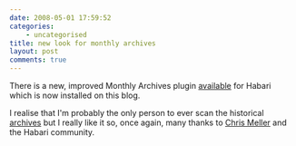 ```yaml
---
date: 2008-05-01 17:59:52
categories:
    - uncategorised
title: new look for monthly archives
layout: post
comments: true
---
```

There is a new, improved Monthly Archives plugin
[available](http://trac.habariproject.org/habari-extras/changeset/171)
for Habari which is now installed on this blog.

I realise that I'm probably the only person to ever scan the historical
[archives](http://www.nbrightside.com/blog/archives) but I really like
it so, once again, many thanks to 
[Chris Meller](http://incoherentbabble.com/) and the Habari community.
